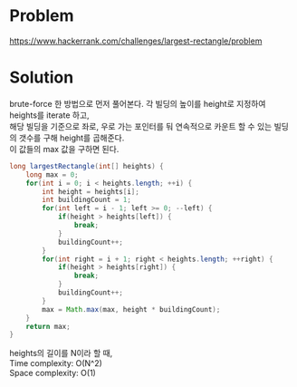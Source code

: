 # Problem
https://www.hackerrank.com/challenges/largest-rectangle/problem


# Solution
brute-force 한 방법으로 먼저 풀어본다.
각 빌딩의 높이를 height로 지정하여 heights를 iterate 하고,<br/>
해당 빌딩을 기준으로 좌로, 우로 가는 포인터를 둬 연속적으로 카운트 할 수 있는 빌딩의 갯수를 구해 height를 곱해준다.<br/>
이 값들의 max 값을 구하면 된다.

```java
long largestRectangle(int[] heights) {
    long max = 0;
    for(int i = 0; i < heights.length; ++i) {
        int height = heights[i];
        int buildingCount = 1;
        for(int left = i - 1; left >= 0; --left) {
            if(height > heights[left]) {
                break;
            }
            buildingCount++;
        }
        for(int right = i + 1; right < heights.length; ++right) {
            if(height > heights[right]) {
                break;
            }
            buildingCount++;
        }
        max = Math.max(max, height * buildingCount);
    }        
    return max;
}
```

heights의 길이를 N이라 할 때,<br/>
Time complexity: O(N^2)<br/>
Space complexity: O(1)

